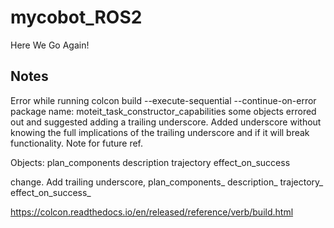 # mycobot_ROS2
Here We Go Again!


## Notes

Error while running colcon build --execute-sequential --continue-on-error
package name: moteit_task_constructor_capabilities
some objects errored out and suggested adding a trailing underscore. Added underscore without knowing the full implications of the trailing underscore and if it will break functionality. Note for future ref.

Objects:
plan_components
description
trajectory
effect_on_success

change. Add trailing underscore,
plan_components_
description_
trajectory_
effect_on_success_

https://colcon.readthedocs.io/en/released/reference/verb/build.html
